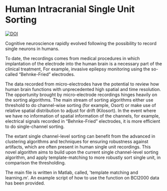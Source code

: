 # Human Intracranial Single Unit Sorting
[![DOI](https://zenodo.org/badge/1009843306.svg)](https://doi.org/10.5281/zenodo.15758231)

Cognitive neuroscience rapidly evolved following the possibility to record single neurons in humans.

To date, the recordings comes from medical procedures in which implantation of the electrode into the human brain is a necessary part of the clinical treatment, For example, invasive epilepsy monitoring using the so-called “Behnke-Fried” electrodes.

The data recorded from micro-electrodes have the potential to review how human brain functions with unprecedented high spatial and time resolution. The opportunity brought by micro-electrode recordings hinges heavily on the sorting algorithms. The main stream of sorting algorithms either use threshold to do channel-wise sorting (for example, Osort) or make use of relative spatial distribution to adjust for drift (Kilosort). In the event where we have no information of spatial information of the channels, for example, electrical signals recorded in “Behnke-Fried” electrodes, it is more efficient to do single-channel sorting.

The extant single channel-level sorting can benefit from the advanced in clustering algorithms and techniques for ensuring robustness against artifacts, which are often present in human single unit recordings. This novel algorithm aims to build upon the current single channel-level sorting algorithm, and apply template-matching to more robustly sort single unit, in comparison the thresholding.

The main file is written in Matlab, called, 'template matching and learning.m'. An example script of how to use the function on BCI2000 data has been provided. 
